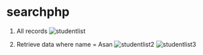 # searchphp

1) All records
![studentlist](https://cloud.githubusercontent.com/assets/10593442/21061786/dedf4e98-be5e-11e6-8c92-879450f08674.png)


2) Retrieve data where name = Asan
![studentlist2](https://cloud.githubusercontent.com/assets/10593442/21061544/eff0b894-be5d-11e6-9d14-b062eb06f918.png)
![studentlist3](https://cloud.githubusercontent.com/assets/10593442/21061550/f3c94aa8-be5d-11e6-87f9-1c67dc378ae0.png)
